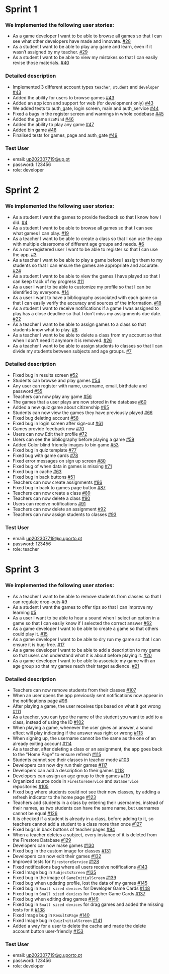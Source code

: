 # Sprint 1
### We implemented the following user stories:
- As a game developer I want to be able to browse all games so that I can see what other developers have made and innovate. [#28](https://github.com/LEIC-ES-2024-25/2LEIC13T3/issues/28)
- As a student I want to be able to play any game and learn, even if it wasn’t assigned by my teacher. [#29](https://github.com/LEIC-ES-2024-25/2LEIC13T3/issues/29)
- As a student I want to be able to view my mistakes so that I can easily revise those materials. [#40](https://github.com/LEIC-ES-2024-25/2LEIC13T3/issues/40)
  
### Detailed description
- Implemented 3 different account types ```teacher```, ```student``` and ```developer``` [#43](https://github.com/LEIC-ES-2024-25/2LEIC13T3/pull/43)
- Added the ability for users to browse games [#43](https://github.com/LEIC-ES-2024-25/2LEIC13T3/pull/43)
- Added an app icon and support for web (for development only) [#43](https://github.com/LEIC-ES-2024-25/2LEIC13T3/pull/43)
- We added tests to auth_gate, login screen, main and auth_service [#44](https://github.com/LEIC-ES-2024-25/2LEIC13T3/pull/44)  
- Fixed a bugs in the register screen and warnings in whole codebase [#45](https://github.com/LEIC-ES-2024-25/2LEIC13T3/pull/45) 
- Added the game ```EcoMind``` [#46](https://github.com/LEIC-ES-2024-25/2LEIC13T3/pull/46)  
- Added the ability to play any game [#47](https://github.com/LEIC-ES-2024-25/2LEIC13T3/pull/47)
- Added bin game [#48](https://github.com/LEIC-ES-2024-25/2LEIC13T3/pull/48)
- Finalised tests for games_page and auth_gate [#49](https://github.com/LEIC-ES-2024-25/2LEIC13T3/pull/49)

### Test User
- email: up202307719@up.pt
- password: 123456
- role: developer


# Sprint 2
### We implemented the following user stories:
- As a student I want the games to provide feedback so that I know how I did. [#4](https://github.com/LEIC-ES-2024-25/2LEIC13T3/issues/4)
- As a student I want to be able to browse all games so that I can see what games I can play. [#19](https://github.com/LEIC-ES-2024-25/2LEIC13T3/issues/19)
- As a teacher I want to be able to create a class so that I can use the app with multiple classrooms of different age groups and needs. [#6](https://github.com/LEIC-ES-2024-25/2LEIC13T3/issues/6)
- As a non-registered user I want to be able to register so that I can use the app. [#3](https://github.com/LEIC-ES-2024-25/2LEIC13T3/issues/3)
- As a teacher I want to be able to play a game before I assign them to my students so that I can ensure the games are appropriate and accurate. [#24](https://github.com/LEIC-ES-2024-25/2LEIC13T3/issues/24)
- As a student I want to be able to view the games I have played so that I can keep track of my progress [#11](https://github.com/LEIC-ES-2024-25/2LEIC13T3/issues/11)
- As a user I want to be able to customize my profile so that I can be identified by everyone. [#14](https://github.com/LEIC-ES-2024-25/2LEIC13T3/issues/14)
- As a user I want to have a bibliography associated with each game so that I can easily verify the accuracy and sources of the information. [#18](https://github.com/LEIC-ES-2024-25/2LEIC13T3/issues/18)
- As a student I want to receive notifications if a game I was assigned to play has a close deadline so that I don't miss my assignments due date. [#22](https://github.com/LEIC-ES-2024-25/2LEIC13T3/issues/22)
- As a teacher I want to be able to assign games to a class so that students know what to play. [#8](https://github.com/LEIC-ES-2024-25/2LEIC13T3/issues/8)
- As a teacher I want to be able to delete a class from my account so that when I don't need it anymore it is removed. [#26](https://github.com/LEIC-ES-2024-25/2LEIC13T3/issues/26)
- As a teacher I want to be able to assign students to classes so that I can divide my students between subjects and age groups. [#7](https://github.com/LEIC-ES-2024-25/2LEIC13T3/issues/7)

### Detailed description
- Fixed bug in results screen [#52](https://github.com/LEIC-ES-2024-25/2LEIC13T3/pull/52)
- Students can browse and play games [#54](https://github.com/LEIC-ES-2024-25/2LEIC13T3/pull/54)
- Any user can register with name, username, email, birthdate and password [#55](https://github.com/LEIC-ES-2024-25/2LEIC13T3/pull/55)
- Teachers can now play any game [#56](https://github.com/LEIC-ES-2024-25/2LEIC13T3/pull/56)
- The games that a user plays are now stored in the database [#60](https://github.com/LEIC-ES-2024-25/2LEIC13T3/pull/60)
- Added a new quiz game about citizenship [#65](https://github.com/LEIC-ES-2024-25/2LEIC13T3/pull/65)
- Students can now view the games they have previously played [#66](https://github.com/LEIC-ES-2024-25/2LEIC13T3/pull/66)
- Fixed bug deleting account [#58](https://github.com/LEIC-ES-2024-25/2LEIC13T3/issues/58)
- Fixed bug in login screen after sign-out [#61](https://github.com/LEIC-ES-2024-25/2LEIC13T3/issues/61)
- Games provide feedback now [#70](https://github.com/LEIC-ES-2024-25/2LEIC13T3/pull/70)
- Users can now Edit their profile [#72](https://github.com/LEIC-ES-2024-25/2LEIC13T3/pull/72)
- Users can see the bibliography before playing a game [#59](https://github.com/LEIC-ES-2024-25/2LEIC13T3/issues/59)
- Added Color blind friendly images to bin game [#53](https://github.com/LEIC-ES-2024-25/2LEIC13T3/issues/53)
- Fixed bug in quiz template [#77](https://github.com/LEIC-ES-2024-25/2LEIC13T3/issues/77)
- Fixed bug with game cards [#78](https://github.com/LEIC-ES-2024-25/2LEIC13T3/issues/78)
- Fixed error messages on sign up screen [#80](https://github.com/LEIC-ES-2024-25/2LEIC13T3/issues/80)
- Fixed bug of when data in games is missing [#71](https://github.com/LEIC-ES-2024-25/2LEIC13T3/issues/71)
- Fixed bug in cache [#63](https://github.com/LEIC-ES-2024-25/2LEIC13T3/issues/63)
- Fixed bug in back buttons [#51](https://github.com/LEIC-ES-2024-25/2LEIC13T3/issues/51)
- Teachers can now create assignments [#86](https://github.com/LEIC-ES-2024-25/2LEIC13T3/pull/86)
- Fixed bug in back to games page button [#87](https://github.com/LEIC-ES-2024-25/2LEIC13T3/issues/87)
- Teachers can now create a class [#89](https://github.com/LEIC-ES-2024-25/2LEIC13T3/pull/89)
- Teachers can now delete a class [#90](https://github.com/LEIC-ES-2024-25/2LEIC13T3/pull/90)
- Users can receive notifications [#91](https://github.com/LEIC-ES-2024-25/2LEIC13T3/pull/91)
- Teachers can now delete an assignment [#92](https://github.com/LEIC-ES-2024-25/2LEIC13T3/pull/92)
- Teachers can now assign students to classes [#93](https://github.com/LEIC-ES-2024-25/2LEIC13T3/pull/93)

### Test User
- email: up202307719@g.uporto.pt
- password: 123456
- role: teacher


# Sprint 3
### We implemented the following user stories:
- As a teacher I want to be able to remove students from classes so that I can regulate drop-outs [#9](https://github.com/LEIC-ES-2024-25/2LEIC13T3/issues/9)
- As a student I want the games to offer tips so that I can improve my learning [#5](https://github.com/LEIC-ES-2024-25/2LEIC13T3/issues/5)
- As a user I want to be able to hear a sound when I select an option in a game so that I can easily know if I selected the correct answer [#62](https://github.com/LEIC-ES-2024-25/2LEIC13T3/issues/62)
- As a game developer I want to be able to create a game so that others could play it. [#15](https://github.com/LEIC-ES-2024-25/2LEIC13T3/issues/15)
- As a game developer I want to be able to dry run my game so that I can ensure it is bug-free. [#17](https://github.com/LEIC-ES-2024-25/2LEIC13T3/issues/17)
- As a game developer I want to be able to add a description to my game so that users can understand what it is about before playing it. [#20](https://github.com/LEIC-ES-2024-25/2LEIC13T3/issues/20)
- As a game developer I want to be able to associate my game with an age group so that my games reach their target audience. [#21](https://github.com/LEIC-ES-2024-25/2LEIC13T3/issues/21)

### Detailed description
- Teachers can now remove students from their classes [#107](https://github.com/LEIC-ES-2024-25/2LEIC13T3/pull/107)
- When an user opens the app previously sent notifications now appear in the notifications page [#96](https://github.com/LEIC-ES-2024-25/2LEIC13T3/issues/96)
- After playing a game, the user receives tips based on what it got wrong [#111](https://github.com/LEIC-ES-2024-25/2LEIC13T3/pull/111)
- As a teacher, you can type the name of the student you want to add to a class, instead of using the ID [#102](https://github.com/LEIC-ES-2024-25/2LEIC13T3/pull/112)
- When playing a game, whenever the user gives an answer, a sound effect will play indicating if the answer was right or wrong [#113](https://github.com/LEIC-ES-2024-25/2LEIC13T3/pull/113)
- When signing up, the username cannot be the same as the one of an already exiting account [#114](https://github.com/LEIC-ES-2024-25/2LEIC13T3/pull/114)
- As a teacher, after deleting a class or an assignment, the app goes back to the "Home Page" to ensure refresh [#115](https://github.com/LEIC-ES-2024-25/2LEIC13T3/pull/115)
- Students cannot see their classes in teacher mode [#103](https://github.com/LEIC-ES-2024-25/2LEIC13T3/issues/103)
- Developers can now dry run their games [#117](https://github.com/LEIC-ES-2024-25/2LEIC13T3/pull/117)
- Developers can add a description to their games [#118](https://github.com/LEIC-ES-2024-25/2LEIC13T3/pull/118)
- Developers can assign an age group to their games [#119](https://github.com/LEIC-ES-2024-25/2LEIC13T3/pull/119)
- Organized source code in `````FirestoreService````` and ````DataService```` repositories [#105](https://github.com/LEIC-ES-2024-25/2LEIC13T3/issues/105)
- Fixed bug where students could not see their new classes, by adding a refresh indicator to the home page [#123](https://github.com/LEIC-ES-2024-25/2LEIC13T3/issues/123)
- Teachers add students in a class by entering their usernames, instead of their names, as two students can have the same name, but usernames cannot be equal [#126](https://github.com/LEIC-ES-2024-25/2LEIC13T3/issues/126)
- It is checked if a student is already in a class, before adding to it, so teachers cannot add a student to a class more than once [#127](https://github.com/LEIC-ES-2024-25/2LEIC13T3/issues/127)
- Fixed bugs in back buttons of teacher pages [#94](https://github.com/LEIC-ES-2024-25/2LEIC13T3/issues/94)
- When a teacher deletes a subject, every instance of it is deleted from the Firestore Database [#129](https://github.com/LEIC-ES-2024-25/2LEIC13T3/issues/129)
- Developers can now make games [#130](https://github.com/LEIC-ES-2024-25/2LEIC13T3/pull/130/)
- Fixed bug in the custom image for classes [#131](https://github.com/LEIC-ES-2024-25/2LEIC13T3/issues/131)
- Developers can now edit their games [#132](https://github.com/LEIC-ES-2024-25/2LEIC13T3/pull/132/)
- Improved tests for ````FirestoreService```` [#128](https://github.com/LEIC-ES-2024-25/2LEIC13T3/issues/128/)
- Fixed notifications bug where all users receive notifications [#143](https://github.com/LEIC-ES-2024-25/2LEIC13T3/pull/143/)
- Fixed Image bug in ````SubjectsScreen```` [#135](https://github.com/LEIC-ES-2024-25/2LEIC13T3/issues/135)
- Fixed bug in the image of ````GameInitialScreen```` [#139](https://github.com/LEIC-ES-2024-25/2LEIC13T3/issues/139)
- Fixed bug when updating profile, lost the data of my games [#145](https://github.com/LEIC-ES-2024-25/2LEIC13T3/issues/145)
- Fixed bug in ````Small sized devices```` for Developer Game Cards [#148](https://github.com/LEIC-ES-2024-25/2LEIC13T3/issues/148)
- Fixed bug in ````Small sized devices```` for Teacher Game Cards [#137](https://github.com/LEIC-ES-2024-25/2LEIC13T3/issues/137)
- Fixed bug when editing drag games [#149](https://github.com/LEIC-ES-2024-25/2LEIC13T3/issues/149)
- Fixed bug in ````Small sized devices```` for drag games and added the missing tests for it [#138](https://github.com/LEIC-ES-2024-25/2LEIC13T3/issues/138)
- Fixed Image bug in ````ResultsPage```` [#140](https://github.com/LEIC-ES-2024-25/2LEIC13T3/issues/140)
- Fixed Image bug in ````QuizInitialScreen```` [#141](https://github.com/LEIC-ES-2024-25/2LEIC13T3/issues/141)
- Added a way for a user to delete the cache and made the delete account button user-friendly [#153](https://github.com/LEIC-ES-2024-25/2LEIC13T3/issues/153)

### Test User
- email: up202307719@g.uporto.pt
- password: 123456
- role: developer
